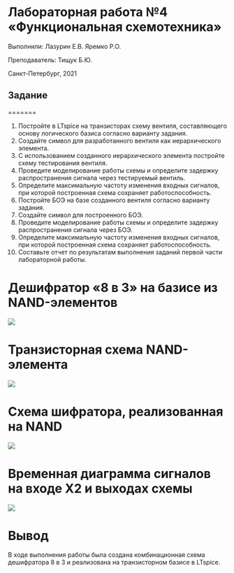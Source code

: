 # Лабораторная работа №4 «Функциональная схемотехника»

Выполнили: Лазурин Е.В. Яремко Р.О.

Преподаватель: Тищук Б.Ю.

Санкт-Петербург, 2021

## Задание
=======

1. Постройте в LTspice на транзисторах схему вентиля, составляющего основу логического базиса согласно варианту задания.
2. Создайте символ для разработанного вентиля как иерархического элемента.
3. С использованием созданного иерархического элемента постройте схему тестирования вентиля.
4. Проведите моделирование работы схемы и определите задержку распространения сигнала через тестируемый вентиль.
5. Определите максимальную частоту изменения входных сигналов, при которой
построенная схема сохраняет работоспособность.
6. Постройте БОЭ на базе созданного вентиля согласно варианту задания.
7. Создайте символ для построенного БОЭ.
8. Проведите моделирование работы схемы и определите задержку распространения сигнала через БОЭ.
9. Определите максимальную частоту изменения входных сигналов, при которой
построенная схема сохраняет работоспособность.
10. Составьте отчет по результатам выполнения заданий первой части лабораторной работы.

Дешифратор «8 в 3» на базисе из NAND-элементов
=======
![](https://img.17qq.com/images/pqhghgkqmsy.jpeg)

Транзисторная схема NAND-элемента
===================
![](https://raw.githubusercontent.com/salvoronis/FFBD_lab4/master/img/element.png)

Схема шифратора, реализованная на NAND
===================
![](https://raw.githubusercontent.com/salvoronis/FFBD_lab4/master/img/scheme.png)

Временная диаграмма сигналов на входе X2 и выходах схемы
====================================
![](https://raw.githubusercontent.com/salvoronis/FFBD_lab4/master/img/time.png)

Вывод
=====
В ходе выполнения работы была создана комбинационная схема дешифратора 8 в 3 и реализована на транзисторном базисе в LTspice.

